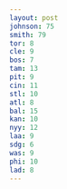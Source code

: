```yaml
---
layout: post
johnson: 75
smith: 79
tor: 8
cle: 9
bos: 7
tam: 13
pit: 9
cin: 11
stl: 10
atl: 8
bal: 15
kan: 10
nyy: 12
laa: 9
sdg: 6
was: 9
phi: 10
lad: 8
---
```

